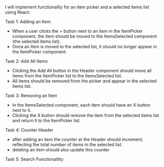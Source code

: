 I will implement functionality for an item picker and a selected items list using React:

Task 1: Adding an Item
- When a user clicks the + button next to an item in the ItemPicker component, the item should be moved to the ItemsSelected component (the selected items list).
- Once an item is moved to the selected list, it should no longer appear in the ItemPicker component.

Task 2: Add All Items
-	Clicking the Add All button in the Header component should move all items from the ItemPicker list to the ItemsSelected list.
-	All items should be removed from the picker and appear in the selected items list.

Task 3: Removing an Item
-	In the ItemsSelected component, each item should have an X button next to it.
-	Clicking the X button should remove the item from the selected items list and return it to the ItemPicker list.

Task 4: Counter Header
- after adding an item the counter at the Header should increment, reflecting the total number of items in the selected list.
- deleting an item should also update this counter

Task 5: Search Functionalitty

